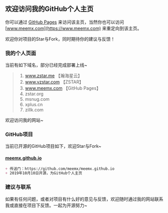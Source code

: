 ## 欢迎访问我的GitHub个人主页

你可以通过 [GitHub Pages](https://meemx.github.io) 来访问该主页，当然你也可以访问 [www.meemx.com](https://www.meemx.com) 来重定向到该主页。

欢迎你对项目的Star与Fork，同时期待你的建议与反馈！

### 我的个人页面

当前有如下域名，部分已经完成部署上线~

> 1. www.zstar.me   【瀚海星云】
> 2. www.vzstar.com 【ZSTAR】
> 3. www.meemx.com  【GitHub Pages】
> 4. zstar.org
> 5. msnug.com
> 6. xplus.cn
> 7. zillk.com

欢迎访问我的网站~

### GitHub项目
当前已开源的GitHub项目如下，欢迎Star与Fork~

#### [meemx.github.io](https://github.com/meemx/meemx.github.io)
```markdown
+ 传送门：https://github.com/meemx/meemx.github.io
+ 2019年10月10日开源，为GitHub个人主页
```

### 建议与联系

如果有任何问题，或者对项目有什么好的意见与反馈，欢迎随时通过我的网站联系我或直接在项目下反馈。一起为开源努力~
